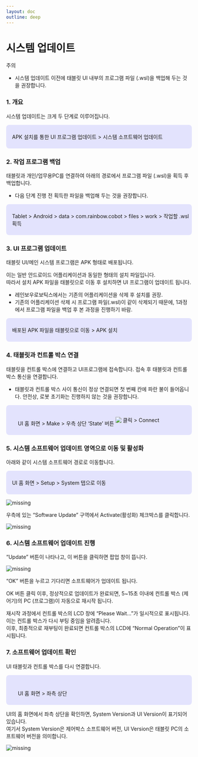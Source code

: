 ```yaml
---
layout: doc
outline: deep
---
```


# 시스템 업데이트

<div class="warning custom-block">
  <p class="custom-block-title">주의</p>
  <ul>
    <li>
      시스템 업데이트 이전에 태블릿 UI 내부의 프로그램 파일 (.wsl)을 백업해 두는 것을 권장합니다.
    </li>
  </ul>
</div>

### 1. 개요

시스템 업데이트는 크게 두 단계로 이루어집니다.

<div style="padding: 8px 8px 8px 16px; background-color: rgba(0, 0, 255, 0.1); border-radius: 8px;">
  <p>APK 설치를 통한 UI 프로그램 업데이트 > 시스템 소프트웨어 업데이트</p>
</div>

### 2. 작업 프로그램 백업

태블릿과 개인/업무용PC를 연결하여 아래의 경로에서 프로그램 파일 (.wsl)을 획득 후 백업합니다.<br>

- 다음 단계 진행 전 획득한 파일을 백업해 두는 것을 권장합니다.

<div style="padding: 8px 8px 8px 16px; background-color: rgba(0, 0, 255, 0.1); border-radius: 8px;">
  <p>Tablet > Android > data > com.rainbow.cobot > files > work > 작업할 .wsl 획득</p>
</div>

### 3. UI 프로그램 업데이트

태블릿 UI/메인 시스템 프로그램은 APK 형태로 배포됩니다.

이는 일반 안드로이드 어플리케이션과 동일한 형태의 설치 파일입니다.<br>
따라서 설치 APK 파일을 태블릿으로 이동 후 설치하면 UI 프로그램이 업데이트 됩니다.

- 레인보우로보틱스에서는 기존의 어플리케이션을 삭제 후 설치를 권장.
- 기존의 어플리케이션 삭제 시 프로그램 파일(.wsl)이 같이 삭제되기 때문에, 1과정에서 프로그램 파일을 백업 후 본 과정을 진행하기 바람.

<div style="padding: 8px 8px 8px 16px; background-color: rgba(0, 0, 255, 0.1); border-radius: 8px;">
  <p>배포된 APK 파일을 태블릿으로 이동 > APK 설치</p>
</div>

### 4. 태블릿과 컨트롤 박스 연결

태블릿을 컨트롤 박스에 연결하고 UI프로그램에 접속합니다. 접속 후 태블릿과 컨트롤 박스 통신을 연결합니다.

- 태블릿과 컨트롤 박스 사이 통신이 정상 연결되면 첫 번째 칸에 파란 불이 들어옵니다. 안전상, 로봇 초기화는 진행하지 않는 것을 권장합니다.

<div style="padding: 8px 8px 8px 16px; background-color: rgba(0, 0, 255, 0.1); border-radius: 8px;">
  <p style="display:flex; align-items:center; white-space:pre">
    UI 홈 화면 > Make > 우측 상단 ‘State’ 버튼 <img src="/technical_docs/common/tcp_wireless/4-1.png" /> 클릭 > Connect</p>    
</div>

### 5. 시스템 소프트웨어 업데이트 영역으로 이동 및 활성화

아래와 같이 시스템 소프트웨어 경로로 이동합니다.

<div style="padding: 8px 8px 8px 16px; background-color: rgba(0, 0, 255, 0.1); border-radius: 8px;">
  <p>UI 홈 화면 > Setup > System 탭으로 이동</p>
</div>

![missing](/manual/ko/appendix/j/5-1.png)

우측에 있는 “Software Update” 구역에서 Activate(활성화) 체크박스를 클릭합니다.

![missing](/manual/ko/appendix/j/5-2.png)

### 6. 시스템 소프트웨어 업데이트 진행

“Update” 버튼이 나타나고, 이 버튼을 클릭하면 팝업 창이 뜹니다.

![missing](/manual/ko/appendix/j/6.png)

“OK” 버튼을 누르고 기다리면 소프트웨어가 업데이트 됩니다.

OK 버튼 클릭 이후, 정상적으로 업데이트가 완료되면, 5~15초 이내에 컨트롤 박스 (제어기)의 PC (프로그램)이 자동으로 재시작 됩니다.

재시작 과정에서 컨트롤 박스의 LCD 창에 “Please Wait…”가 일시적으로 표시됩니다. 이는 컨트롤 박스가 다시 부팅 중임을 알려줍니다.<br>
이후, 최종적으로 재부팅이 완료되면 컨트롤 박스의 LCD에 “Normal Operation”이 표시됩니다.

### 7. 소프트웨어 업데이트 확인

UI 태블릿과 컨트롤 박스를 다시 연결합니다.

<div style="padding: 8px 8px 8px 16px; background-color: rgba(0, 0, 255, 0.1); border-radius: 8px;">
  <p style="display:flex; align-items:center; white-space:pre">
    UI 홈 화면 > 좌측 상단</p>   
</div>

UI의 홈 화면에서 좌측 상단을 확인하면, System Version과 UI Version이 표기되어 있습니다.<br>
여기서 System Version은 제어박스 소프트웨어 버전, UI Version은 태블릿 PC의 소프트웨어 버전을 의미합니다.

![missing](/manual/ko/appendix/j/7.png)
